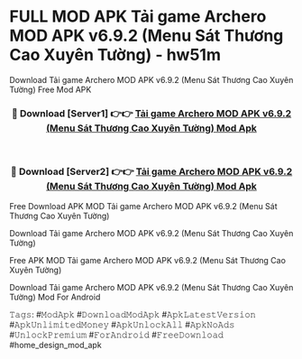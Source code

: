 # FULL MOD APK Tải game Archero MOD APK v6.9.2 (Menu Sát Thương Cao Xuyên Tường) - hw51m
Download Tải game Archero MOD APK v6.9.2 (Menu Sát Thương Cao Xuyên Tường) Free Mod APK

<div align="center">
<h3>🔴 Download [Server1] 👉👉 <a href="https://apk-comot.site?title=Tải_game_Archero_MOD_APK_v6.9.2_(Menu_Sát_Thương_Cao_Xuyên_Tường)">Tải game Archero MOD APK v6.9.2 (Menu Sát Thương Cao Xuyên Tường) Mod Apk</a></h3><br>

<h3>🔴 Download [Server2] 👉👉 <a href="https://apk-comot.site?title=Tải_game_Archero_MOD_APK_v6.9.2_(Menu_Sát_Thương_Cao_Xuyên_Tường)">Tải game Archero MOD APK v6.9.2 (Menu Sát Thương Cao Xuyên Tường) Mod Apk</a></h3>
</div>


Free Download APK MOD Tải game Archero MOD APK v6.9.2 (Menu Sát Thương Cao Xuyên Tường)

Download Tải game Archero MOD APK v6.9.2 (Menu Sát Thương Cao Xuyên Tường) 

Free APK MOD Tải game Archero MOD APK v6.9.2 (Menu Sát Thương Cao Xuyên Tường) 

Download Tải game Archero MOD APK v6.9.2 (Menu Sát Thương Cao Xuyên Tường) Mod For Android

𝚃𝚊𝚐𝚜: #𝙼𝚘𝚍𝙰𝚙𝚔 #𝙳𝚘𝚠𝚗𝚕𝚘𝚊𝚍𝙼𝚘𝚍𝙰𝚙𝚔 #𝙰𝚙𝚔𝙻𝚊𝚝𝚎𝚜𝚝𝚅𝚎𝚛𝚜𝚒𝚘𝚗 #𝙰𝚙𝚔𝚄𝚗𝚕𝚒𝚖𝚒𝚝𝚎𝚍𝙼𝚘𝚗𝚎𝚢 #𝙰𝚙𝚔𝚄𝚗𝚕𝚘𝚌𝚔𝙰𝚕𝚕 #𝙰𝚙𝚔𝙽𝚘𝙰𝚍𝚜 #𝚄𝚗𝚕𝚘𝚌𝚔𝙿𝚛𝚎𝚖𝚒𝚞𝚖 #𝙵𝚘𝚛𝙰𝚗𝚍𝚛𝚘𝚒𝚍 #𝙵𝚛𝚎𝚎𝙳𝚘𝚠𝚗𝚕𝚘𝚊𝚍 #home_design_mod_apk